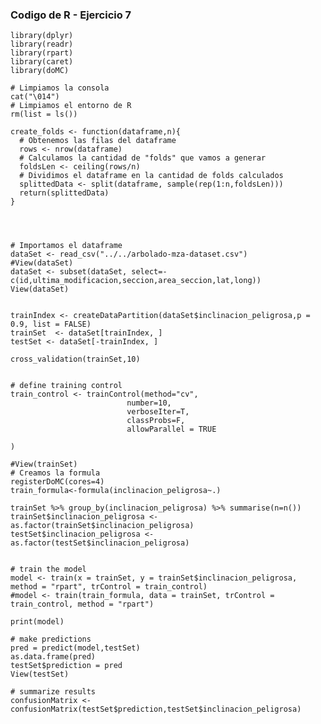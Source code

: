 ### Codigo de R - Ejercicio 7
    library(dplyr) 
    library(readr)
    library(rpart)
    library(caret)
    library(doMC)

    # Limpiamos la consola
    cat("\014")
    # Limpiamos el entorno de R
    rm(list = ls())

    create_folds <- function(dataframe,n){
      # Obtenemos las filas del dataframe
      rows <- nrow(dataframe)
      # Calculamos la cantidad de "folds" que vamos a generar
      foldsLen <- ceiling(rows/n)
      # Dividimos el dataframe en la cantidad de folds calculados
      splittedData <- split(dataframe, sample(rep(1:n,foldsLen)))
      return(splittedData)
    }




    # Importamos el dataframe
    dataSet <- read_csv("../../arbolado-mza-dataset.csv")
    #View(dataSet)
    dataSet <- subset(dataSet, select=-c(id,ultima_modificacion,seccion,area_seccion,lat,long))
    View(dataSet)


    trainIndex <- createDataPartition(dataSet$inclinacion_peligrosa,p = 0.9, list = FALSE)
    trainSet  <- dataSet[trainIndex, ]
    testSet <- dataSet[-trainIndex, ]

    cross_validation(trainSet,10)


    # define training control
    train_control <- trainControl(method="cv", 
                              number=10, 
                              verboseIter=T,
                              classProbs=F,
                              allowParallel = TRUE

    ) 

    #View(trainSet)
    # Creamos la formula
    registerDoMC(cores=4)
    train_formula<-formula(inclinacion_peligrosa~.)

    trainSet %>% group_by(inclinacion_peligrosa) %>% summarise(n=n())
    trainSet$inclinacion_peligrosa <- as.factor(trainSet$inclinacion_peligrosa)
    testSet$inclinacion_peligrosa <- as.factor(testSet$inclinacion_peligrosa)


    # train the model 
    model <- train(x = trainSet, y = trainSet$inclinacion_peligrosa, method = "rpart", trControl = train_control)
    #model <- train(train_formula, data = trainSet, trControl = train_control, method = "rpart")

    print(model)

    # make predictions
    pred = predict(model,testSet)
    as.data.frame(pred)
    testSet$prediction = pred
    View(testSet)

    # summarize results
    confusionMatrix <- confusionMatrix(testSet$prediction,testSet$inclinacion_peligrosa)










